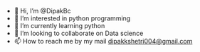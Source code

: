 - 👋 Hi, I’m @DipakBc
- 👀 I’m interested in python programming
- 🌱 I’m currently learning python
- 💞️ I’m looking to collaborate on Data science
- 📫 How to reach me by my mail dipakkshetri004@gmail.com

<!---
DipakBc/DipakBc is a ✨ special ✨ repository because its `README.md` (this file) appears on your GitHub profile.
You can click the Preview link to take a look at your changes.
--->
